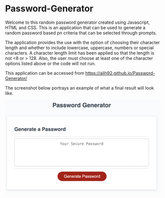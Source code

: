 # Password-Generator

Welcome to this random password generator created using Javascript, HTML and CSS. This is an application that can be used to generate a random password based pn criteria that can be selected through prompts. 

The application provides the use with the option of choosing their character length and whether to include lowercase, uppercase, numbers or special characters. A character length limit has been applied so that the length is not <8 or > 128. Also, the user must choose at least one of the character options listed above or the code will not run. 

This application can be accessed from https://alih92.github.io/Password-Generator/


The screenshot below portrays an example of what a final result will look like.

 ![Alt text](<Screenshot 2023-11-01 at 18.27.57.png>)